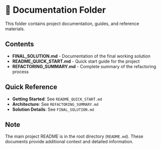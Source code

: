 # 📁 Documentation Folder

This folder contains project documentation, guides, and reference materials.

## Contents

- **FINAL_SOLUTION.md** - Documentation of the final working solution
- **README_QUICK_START.md** - Quick start guide for the project
- **REFACTORING_SUMMARY.md** - Complete summary of the refactoring process

## Quick Reference

- **Getting Started**: See `README_QUICK_START.md`
- **Architecture**: See `REFACTORING_SUMMARY.md`
- **Solution Details**: See `FINAL_SOLUTION.md`

## Note

The main project README is in the root directory (`README.md`). These documents provide additional context and detailed information.
